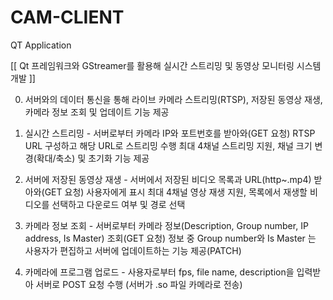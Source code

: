 # CAM-CLIENT
QT Application

[[ Qt 프레임워크와 GStreamer를 활용해 실시간 스트리밍 및 동영상 모니터링 시스템 개발 ]]

0. 서버와의 데이터 통신을 통해 라이브 카메라 스트리밍(RTSP), 저장된 동영상 재생, 카메라 정보 조회 및 업데이트 기능 제공

1. 실시간 스트리밍 - 서버로부터 카메라 IP와 포트번호를 받아와(GET 요청) RTSP URL 구성하고 해당 URL로 스트리밍 수행
		최대 4채널 스트리밍 지원, 채널 크기 변경(확대/축소) 및 초기화 기능 제공

2. 서버에 저장된 동영상 재생 - 서버에서 저장된 비디오 목록과 URL(http~.mp4) 받아와(GET 요청) 사용자에게 표시
		최대 4채널 영상 재생 지원, 목록에서 재생할 비디오를 선택하고 다운로드 여부 및 경로 선택

3. 카메라 정보 조회 - 서버로부터 카메라 정보(Description, Group number, IP address, Is Master) 조회(GET 요청)
		정보 중 Group number와 Is Master 는 사용자가 편집하고 서버에 업데이트하는 기능 제공(PATCH)

4. 카메라에 프로그램 업로드 - 사용자로부터 fps, file name, description을 입력받아 서버로 POST 요청 수행 (서버가 .so 파일 카메라로 			전송)
